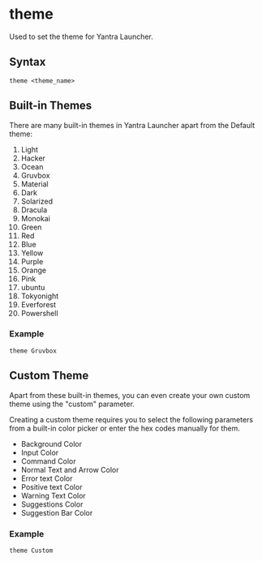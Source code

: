 # theme

Used to set the theme for Yantra Launcher.

## Syntax

```
theme <theme_name>
```

## Built-in Themes

There are many built-in themes in Yantra Launcher apart from the Default theme:

1. Light
2. Hacker
3. Ocean
4. Gruvbox
5. Material
6. Dark
7. Solarized
8. Dracula
9. Monokai
10. Green
11. Red
12. Blue
13. Yellow
14. Purple
15. Orange
16. Pink
17. ubuntu
18. Tokyonight
19. Everforest
20. Powershell

### Example

```
theme Gruvbox
```

## Custom Theme

Apart from these built-in themes, you can even create your own custom theme using the "custom" parameter.

Creating a custom theme requires you to select the following parameters from a built-in color picker or enter the hex codes manually for them.

- Background Color
- Input Color
- Command Color
- Normal Text and Arrow Color
- Error text Color
- Positive text Color
- Warning Text Color
- Suggestions Color
- Suggestion Bar Color

### Example

```
theme Custom
```
